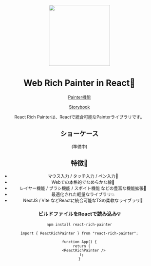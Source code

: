 <div align="center">
<img src="https://github.com/user-attachments/assets/8acfcd39-6028-4c82-b871-d59f10c30b69" width="200" />

# Web Rich Painter in React🎨

[Painter機能](https://github.com/user-attachments/assets/8b17c822-145f-4f95-96fd-ba266de453b4)

[Storybook](https://react-rich-painter.vercel.app)

React Rich Painterは、Reactで統合可能なPainterライブラリです。

## ショーケース

(準備中)

## 特徴🌴
* マウス入力 / タッチ入力 / ペン入力🚀
* Webでの本格的でなめらかな線👥
* レイヤー機能 / ブラシ機能 / スポイト機能 などの豊富な機能拡張📱
* 最適化された軽量なライブラリ💥
* NextJS / Vite などReactに統合可能なTSの柔軟なライブラリ🤖

### ビルドファイルをReactで読み込み💡

```bash
npm install react-rich-painter
```

```tsx
import { ReactRichPainter } from "react-rich-painter";

function App() {
  return (
    <ReactRichPainter />
  );
}
```